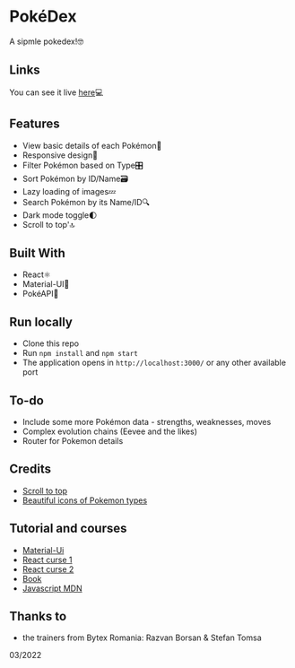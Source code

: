 # PokéDex

A sipmle pokedex!🤓

## Links

You can see it live [here](https://codsan.me)💻

## Features

- View basic details of each Pokémon🦖
- Responsive design📲
- Filter Pokémon based on Type🎛️
- Sort Pokémon by ID/Name🗃️
- Lazy loading of images💤
- Search Pokémon by its Name/ID🔍
- Dark mode toggle🌓
- Scroll to top'🔝

## Built With

- React⚛️
- Material-UI🎨
- PokéAPI💾

## Run locally

- Clone this repo
- Run `npm install` and `npm start`
- The application opens in `http://localhost:3000/` or any other available port

## To-do

- Include some more Pokémon data - strengths, weaknesses, moves
- Complex evolution chains (Eevee and the likes)
- Router for Pokemon details

## Credits

- [Scroll to top](https://juliapottinger.com/react-gatsby-scroll-to-top/)
- [Beautiful icons of Pokemon types](https://github.com/duiker101/pokemon-type-svg-icons)

## Tutorial and courses

- [Material-Ui](https://www.youtube.com/watch?v=vyJU9efvUtQ)
- [React curse 1](https://www.udemy.com/course/complete-react-developer-zero-to-mastery/)
- [React curse 2](https://www.youtube.com/watch?v=bMknfKXIFA8)
- [Book](https://github.com/getify/You-Dont-Know-JS)
- [Javascript MDN](https://developer.mozilla.org/en-US/)

## Thanks to

- the trainers from Bytex Romania: Razvan Borsan & Stefan Tomsa

03/2022
